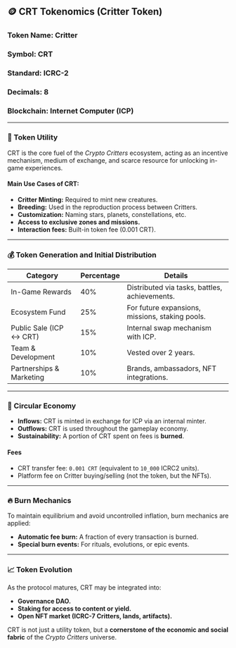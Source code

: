 ## 🪙 CRT Tokenomics (Critter Token)

### **Token Name:** Critter  
### **Symbol:** CRT  
### **Standard:** ICRC-2  
### **Decimals:** 8  
### **Blockchain:** Internet Computer (ICP)

---

### 🎯 Token Utility

CRT is the core fuel of the *Crypto Critters* ecosystem, acting as an incentive mechanism, medium of exchange, and scarce resource for unlocking in-game experiences.

#### **Main Use Cases of CRT:**
- **Critter Minting:** Required to mint new creatures.
- **Breeding:** Used in the reproduction process between Critters.
- **Customization:** Naming stars, planets, constellations, etc.
- **Access to exclusive zones and missions.**
- **Interaction fees:** Built-in token fee (0.001 CRT).

---

### 💰 Token Generation and Initial Distribution

| Category                  | Percentage  | Details                                        |
|---------------------------|-------------|------------------------------------------------|
| In-Game Rewards           | 40%         | Distributed via tasks, battles, achievements.  |
| Ecosystem Fund            | 25%         | For future expansions, missions, staking pools.|
| Public Sale (ICP ↔ CRT)   | 15%         | Internal swap mechanism with ICP.              |
| Team & Development        | 10%         | Vested over 2 years.                           |
| Partnerships & Marketing  | 10%         | Brands, ambassadors, NFT integrations.         |

---

### 🔁 Circular Economy

- **Inflows:** CRT is minted in exchange for ICP via an internal minter.
- **Outflows:** CRT is used throughout the gameplay economy.
- **Sustainability:** A portion of CRT spent on fees is **burned**.

#### **Fees**
- CRT transfer fee: `0.001 CRT` (equivalent to `10_000` ICRC2 units).
- Platform fee on Critter buying/selling (not the token, but the NFTs).

---

### 🔥 Burn Mechanics

To maintain equilibrium and avoid uncontrolled inflation, burn mechanics are applied:

- **Automatic fee burn:** A fraction of every transaction is burned.
- **Special burn events:** For rituals, evolutions, or epic events.

---

### 📈 Token Evolution

As the protocol matures, CRT may be integrated into:

- **Governance DAO.**
- **Staking for access to content or yield.**
- **Open NFT market (ICRC-7 Critters, lands, artifacts).**

CRT is not just a utility token, but a **cornerstone of the economic and social fabric** of the *Crypto Critters* universe.
